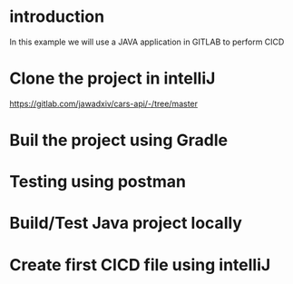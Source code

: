 # introduction
In this example we will use  a JAVA application in GITLAB to perform CICD

# Clone the project in intelliJ
 https://gitlab.com/jawadxiv/cars-api/-/tree/master
 
# Buil the project using Gradle
  
# Testing using postman
# Build/Test Java project locally
# Create first CICD file using intelliJ
